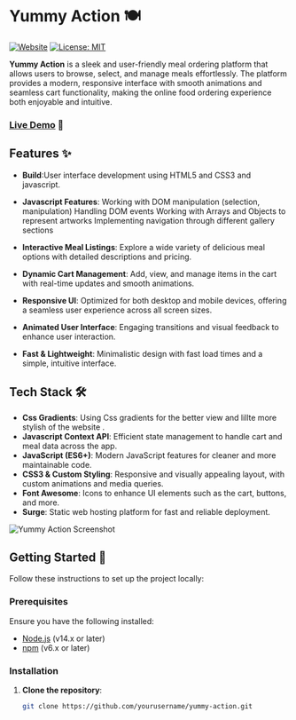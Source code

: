 # Yummy Action 🍽️

[![Website](https://img.shields.io/website?down_color=red&down_message=offline&up_color=green&up_message=online&url=https%3A%2F%2Fyummy-action.surge.sh)](https://yummy-action.surge.sh)
[![License: MIT](https://img.shields.io/badge/License-MIT-blue.svg)](https://opensource.org/licenses/MIT)

**Yummy Action** is a sleek and user-friendly meal ordering platform that allows users to browse, select, and manage meals effortlessly. The platform provides a modern, responsive interface with smooth animations and seamless cart functionality, making the online food ordering experience both enjoyable and intuitive.

### [Live Demo](https://yummy-action.surge.sh) 🚀

## Features ✨

- **Build**:User interface development using HTML5 and CSS3 and javascript.

- **Javascript Features**:
  Working with DOM manipulation (selection, manipulation)
  Handling DOM events
  Working with Arrays and Objects to represent artworks
  Implementing navigation through different gallery sections

- **Interactive Meal Listings**: Explore a wide variety of delicious meal options with detailed descriptions and pricing.
- **Dynamic Cart Management**: Add, view, and manage items in the cart with real-time updates and smooth animations.
- **Responsive UI**: Optimized for both desktop and mobile devices, offering a seamless user experience across all screen sizes.
- **Animated User Interface**: Engaging transitions and visual feedback to enhance user interaction.
- **Fast & Lightweight**: Minimalistic design with fast load times and a simple, intuitive interface.

## Tech Stack 🛠️

- **Css Gradients**: Using Css gradients for the better view and lillte more stylish of the website .
- **Javascript Context API**: Efficient state management to handle cart and meal data across the app.
- **JavaScript (ES6+)**: Modern JavaScript features for cleaner and more maintainable code.
- **CSS3 & Custom Styling**: Responsive and visually appealing layout, with custom animations and media queries.
- **Font Awesome**: Icons to enhance UI elements such as the cart, buttons, and more.
- **Surge**: Static web hosting platform for fast and reliable deployment.

![Yummy Action Screenshot](../src/public/images/Capture.PNG)


## Getting Started 🚀

Follow these instructions to set up the project locally:

### Prerequisites

Ensure you have the following installed:

- [Node.js](https://nodejs.org/) (v14.x or later)
- [npm](https://www.npmjs.com/) (v6.x or later)

### Installation

1. **Clone the repository**:
   ```bash
   git clone https://github.com/yourusername/yummy-action.git
   ```
